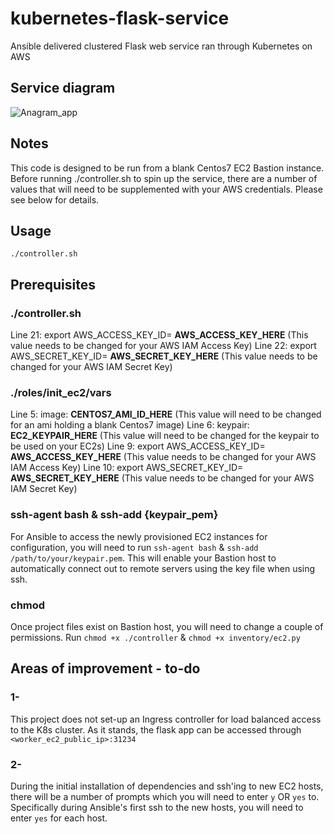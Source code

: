 # kubernetes-flask-service
Ansible delivered clustered Flask web service ran through Kubernetes on AWS


## Service diagram
![Anagram_app](https://user-images.githubusercontent.com/48926225/56869980-4283f800-6a00-11e9-846a-3d8e047daf08.JPG)


## Notes
This code is designed to be run from a blank Centos7 EC2 Bastion instance. Before running ./controller.sh to spin up the service, there are a number of values that will need to be supplemented with your AWS credentials. Please see below for details.

## Usage
`./controller.sh`

## Prerequisites 
### ./controller.sh
Line 21: export AWS_ACCESS_KEY_ID= **AWS_ACCESS_KEY_HERE** (This value needs to be changed for your AWS IAM Access Key)
Line 22: export AWS_SECRET_KEY_ID= **AWS_SECRET_KEY_HERE** (This value needs to be changed for your AWS IAM Secret Key)

### ./roles/init_ec2/vars
Line 5: image: **CENTOS7_AMI_ID_HERE** (This value will need to be changed for an ami holding a blank Centos7 image)
Line 6: keypair: **EC2_KEYPAIR_HERE** (This value will need to be changed for the keypair to be used on your EC2s)
Line 9: export AWS_ACCESS_KEY_ID= **AWS_ACCESS_KEY_HERE** (This value needs to be changed for your AWS IAM Access Key)
Line 10: export AWS_SECRET_KEY_ID= **AWS_SECRET_KEY_HERE** (This value needs to be changed for your AWS IAM Secret Key)

### ssh-agent bash & ssh-add {keypair_pem}
For Ansible to access the newly provisioned EC2 instances for configuration, you will need to run `ssh-agent bash` & `ssh-add /path/to/your/keypair.pem`. This will enable your Bastion host to automatically connect out to remote servers using the key file when using ssh. 

### chmod 
Once project files exist on Bastion host, you will need to change a couple of permissions. Run `chmod +x ./controller` & `chmod +x inventory/ec2.py`

## Areas of improvement - to-do
### 1- 
This project does not set-up an Ingress controller for load balanced access to the K8s cluster. As it stands, the flask app can be accessed through `<worker_ec2_public_ip>:31234`  
### 2- 
During the initial installation of dependencies and ssh'ing to new EC2 hosts, there will be a number of prompts which you will need to enter `y` OR `yes` to. Specifically during Ansible's first ssh to the new hosts, you will need to enter `yes` for each host.


